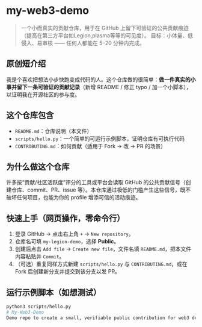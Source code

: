 # my-web3-demo

> 一个小而真实的贡献仓库，用于在 GitHub 上留下可验证的公共贡献痕迹（提高在第三方平台如Legion,plasma等等的可见度）。
> 目标：小体量、低侵入、易审核 —— 任何人都能在 5–20 分钟内完成。

## 原创短介绍
我是个喜欢把想法小步快跑变成代码的人。这个仓库做的很简单：**做一件真实的小事并留下一条可验证的贡献记录**（新增 README / 修正 typo / 加一个小脚本），以证明我在开源社区的参与度。

## 这个仓库包含
- `README.md`：仓库说明（本文件）
- `scripts/hello.py`：一个简单的可运行示例脚本，证明仓库有可执行代码
- `CONTRIBUTING.md`：如何贡献（适用于 Fork → 改 → PR 的场景）

## 为什么做这个仓库
许多按“贡献/社区活跃度”评分的工具或平台会读取 GitHub 的公共贡献信号（创建仓库、commit、PR、issue 等）。本仓库通过极低的门槛产生这些信号，既不破坏任何项目，也能为你的 profile 增添可信的活动痕迹。

## 快速上手（网页操作，零命令行）
1. 登录 GitHub → 点击右上角 `+` → `New repository`。  
2. 仓库名可填 `my-legion-demo`，选择 **Public**。  
3. 创建后点击 `Add file` → `Create new file`，文件名填 `README.md`，把本文件内容粘贴并 `Commit`。  
4. （可选）重复同样方式新建 `scripts/hello.py` 与 `CONTRIBUTING.md`，或在 Fork 后创建新分支并提交到该分支以发 PR。

## 运行示例脚本（如想测试）
```bash
python3 scripts/hello.py
# My-Web3-Demo
Demo repo to create a small, verifiable public contribution for web3 demo
